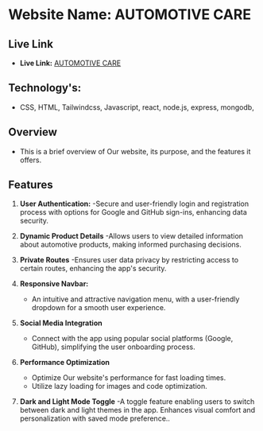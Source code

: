 # Website Name: AUTOMOTIVE CARE

## Live Link

- **Live Link:** [AUTOMOTIVE CARE](https://assignment-ten-1cb40.web.app/)

## Technology's:

- CSS, HTML, Tailwindcss, Javascript, react, node.js, express, mongodb,

## Overview

- This is a brief overview of Our website, its purpose, and the features it offers.

## Features

1. **User Authentication:**
   -Secure and user-friendly login and registration process with options for Google and GitHub sign-ins, enhancing data security.

2. **Dynamic Product Details**
   -Allows users to view detailed information about automotive products, making informed purchasing decisions.

3. **Private Routes**
   -Ensures user data privacy by restricting access to certain routes, enhancing the app's security.

4. **Responsive Navbar:**
   - An intuitive and attractive navigation menu, with a user-friendly dropdown for a smooth user experience.
5. **Social Media Integration**

   - Connect with the app using popular social platforms (Google, GitHub), simplifying the user onboarding process.

6. **Performance Optimization**

   - Optimize Our website's performance for fast loading times.
   - Utilize lazy loading for images and code optimization.

7. **Dark and Light Mode Toggle**
   -A toggle feature enabling users to switch between dark and light themes in the app. Enhances visual comfort and personalization with saved mode preference..
